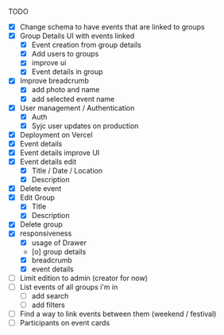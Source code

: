 TODO

- [x] Change schema to have events that are linked to groups
- [x] Group Details UI with events linked
  - [x] Event creation from group details
  - [x] Add users to groups
  - [x] improve ui
  - [x] Event details in group
- [x] Improve breadcrumb
  - [x] add photo and name
  - [x] add selected event name
- [x] User management / Authentication
  - [x] Auth
  - [x] Syjc user updates on production
- [x] Deployment on Vercel
- [x] Event details
- [x] Event details improve UI
- [x] Event details edit
  - [x] Title / Date / Location
  - [x] Description
- [x] Delete event
- [x] Edit Group
  - [x] Title
  - [x] Description
- [x] Delete group
- [x] responsiveness
  - [x] usage of Drawer
  - [o] group details
  - [x] breadcrumb
  - [x] event details
- [ ] Limit edition to admin (creator for now)
- [ ] List events of all groups i'm in
  - [ ] add search
  - [ ] add filters
- [ ] Find a way to link events between them (weekend / festival)
- [ ] Participants on event cards
